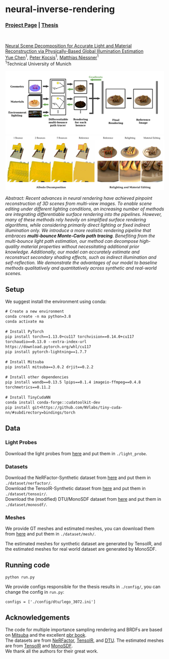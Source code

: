 # neural-inverse-rendering
### [Project Page](https://yuechengithub.github.io/neural-inverse-rendering/) | [Thesis](./docs/MA_Yue_Chen.pdf)
<br>

[Neural Scene Decomposition for Accurate Light and Material Reconstruction via Physically-Based Global Illumination Estimation](https://yuechengithub.github.io/neural-inverse-rendering/)
<br>
[Yue Chen](https://github.com/YueChenGithub)<sup>1</sup>, [Peter Kocsis](https://peter-kocsis.github.io/)<sup>1</sup>, [Matthias Niessner](https://www.niessnerlab.org/)<sup>1</sup>
<br>
<sup>1</sup>Technical University of Munich


<img src='docs/overview.jpg'/>

<img src='docs/results.png'/>

_Abstract: Recent advances in neural rendering have achieved pinpoint reconstruction of 3D scenes from multi-view images. To enable scene editing under different lighting conditions, an increasing number of methods are integrating differentiable surface rendering into the pipelines. However, many of these methods rely heavily on simplified surface rendering algorithms, while considering primarily direct lighting or fixed indirect illumination only. We introduce a more realistic rendering pipeline that embraces **multi-bounce Monte-Carlo path tracing**. Benefiting from the multi-bounce light path estimation, our method can decompose high-quality material properties without necessitating additional prior knowledge. Additionally, our model can accurately estimate and reconstruct secondary shading effects, such as indirect illumination and self-reflection. We demonstrate the advantages of our model to baseline methods qualitatively and quantitatively across synthetic and real-world scenes._

## Setup

We suggest install the environment using conda:

```
# Create a new environment
conda create -n ma python=3.8
conda activate ma

# Install PyTorch
pip install torch==1.13.0+cu117 torchvision==0.14.0+cu117 torchaudio==0.13.0 --extra-index-url https://download.pytorch.org/whl/cu117
pip install pytorch-lightning==1.7.7

# Install Mitsuba
pip install mitsuba==3.0.2 drjit==0.2.2

# Install other dependencies
pip install wandb==0.13.5 lpips==0.1.4 imageio-ffmpeg==0.4.8 torchmetrics==0.11.2

# Install TinyCudaNN
conda install conda-forge::cudatoolkit-dev
pip install git+https://github.com/NVlabs/tiny-cuda-nn/#subdirectory=bindings/torch
```

## Data

### Light Probes
Download the light probes from [here](https://drive.google.com/file/d/1Y75w5xd6MWsUrIrcKSlEoXOQ4VJXLBhn/view?usp=sharing) and put them in `./light_probe`.

### Datasets
Download the NeRFactor-Synthetic dataset from [here](https://drive.google.com/drive/folders/1wTX6RuifMCe2xvyk00dlBSsKxO_vuwlp) and put them in `./dataset/nerfactor/`.
<br>
Download the TensoIR-Synthetic dataset from [here](https://zenodo.org/records/7880113#.ZE68FHZBz18) and put them in `./dataset/tensoir/`.
<br>
Download the (modified) DTU/MonoSDF dataset from [here](https://drive.google.com/file/d/1iLXvPAAs0CyF4EzbpoPK--308xH_E76m/view?usp=sharing) and put them in `./dataset/monosdf/`.


### Meshes

We provide GT meshes and estimated meshes, you can download them from [here](https://drive.google.com/file/d/1fBdrd4_1ogzvAfutkPOYL_j_brlxNEoW/view?usp=sharing) and put them in `./dataset/mesh/`.

The estimated meshes for synthetic dataset are generated by TensoIR, and the estimated meshes for real world dataset are generated by MonoSDF.

## Running code

```
python run.py
```

We provide configs responsible for the thesis results in `./config/`, you can change the config in `run.py`:
```
configs = ['./config/dtu/lego_3072.ini']
```


## Acknowledgements

The code for multiple importance sampling rendering and BRDFs are based on [Mitsuba](https://www.mitsuba-renderer.org/) and the excellent [pbr book](https://www.pbr-book.org/).
<br>
The datasets are from [NeRFactor](https://github.com/google/nerfactor), [TensoIR](https://github.com/Haian-Jin/TensoIR), and [DTU](https://roboimagedata.compute.dtu.dk/?page_id=36). The estimated meshes are from [TensoIR](https://github.com/Haian-Jin/TensoIR) and [MonoSDF](https://github.com/autonomousvision/monosdf).
<br>
We thank all the authors for their great work.
